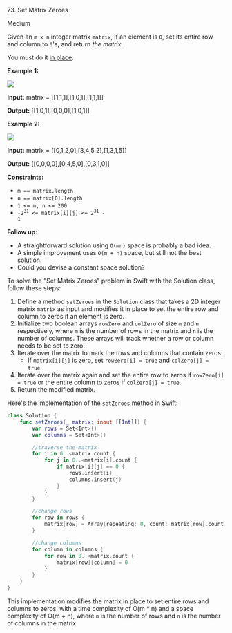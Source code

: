 73\. Set Matrix Zeroes

Medium

Given an `m x n` integer matrix `matrix`, if an element is `0`, set its entire row and column to `0`'s, and return _the matrix_.

You must do it [in place](https://en.wikipedia.org/wiki/In-place_algorithm).

**Example 1:**

![](https://assets.leetcode.com/uploads/2020/08/17/mat1.jpg)

**Input:** matrix = [[1,1,1],[1,0,1],[1,1,1]]

**Output:** [[1,0,1],[0,0,0],[1,0,1]] 

**Example 2:**

![](https://assets.leetcode.com/uploads/2020/08/17/mat2.jpg)

**Input:** matrix = [[0,1,2,0],[3,4,5,2],[1,3,1,5]]

**Output:** [[0,0,0,0],[0,4,5,0],[0,3,1,0]] 

**Constraints:**

*   `m == matrix.length`
*   `n == matrix[0].length`
*   `1 <= m, n <= 200`
*   <code>-2<sup>31</sup> <= matrix[i][j] <= 2<sup>31</sup> - 1</code>

**Follow up:**

*   A straightforward solution using `O(mn)` space is probably a bad idea.
*   A simple improvement uses `O(m + n)` space, but still not the best solution.
*   Could you devise a constant space solution?

To solve the "Set Matrix Zeroes" problem in Swift with the Solution class, follow these steps:

1. Define a method `setZeroes` in the `Solution` class that takes a 2D integer matrix `matrix` as input and modifies it in place to set the entire row and column to zeros if an element is zero.
2. Initialize two boolean arrays `rowZero` and `colZero` of size `m` and `n` respectively, where `m` is the number of rows in the matrix and `n` is the number of columns. These arrays will track whether a row or column needs to be set to zero.
3. Iterate over the matrix to mark the rows and columns that contain zeros:
   - If `matrix[i][j]` is zero, set `rowZero[i] = true` and `colZero[j] = true`.
4. Iterate over the matrix again and set the entire row to zeros if `rowZero[i] = true` or the entire column to zeros if `colZero[j] = true`.
5. Return the modified matrix.

Here's the implementation of the `setZeroes` method in Swift:

```swift
class Solution {
    func setZeroes(_ matrix: inout [[Int]]) {
        var rows = Set<Int>()
        var columns = Set<Int>()

        //traverse the matrix
        for i in 0..<matrix.count {
            for j in 0..<matrix[i].count {
                if matrix[i][j] == 0 {
                    rows.insert(i)
                    columns.insert(j)
                }
            }
        }

        //change rows
        for row in rows {
            matrix[row] = Array(repeating: 0, count: matrix[row].count)
        }

        //change columns
        for column in columns {
            for row in 0..<matrix.count {
                matrix[row][column] = 0
            }
        }
    }
}
```

This implementation modifies the matrix in place to set entire rows and columns to zeros, with a time complexity of O(m * n) and a space complexity of O(m + n), where `m` is the number of rows and `n` is the number of columns in the matrix.